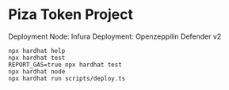 # Piza Token Project

Deployment Node: Infura
Deployment: Openzeppilin Defender v2

```shell
npx hardhat help
npx hardhat test
REPORT_GAS=true npx hardhat test
npx hardhat node
npx hardhat run scripts/deploy.ts
```
